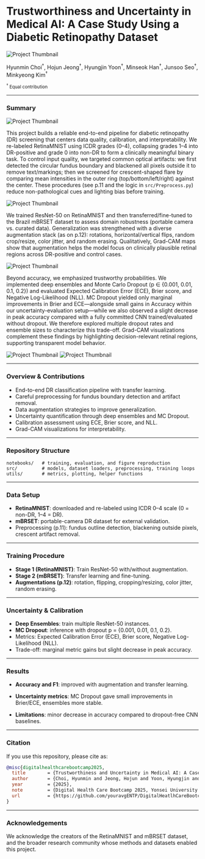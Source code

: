# Trustworthiness and Uncertainty in Medical AI: A Case Study Using a Diabetic Retinopathy Dataset

![Project Thumbnail](figures/01Thumbnail.png)

Hyunmin Choi<sup>†</sup>, Hojun Jeong<sup>†</sup>, Hyungjin Yoon<sup>†</sup>, Minseok Han<sup>†</sup>, Junsoo Seo<sup>†</sup>, Minkyeong Kim<sup>†</sup>

<sub><sup>†</sup> Equal contribution</sub>
 
---

### Summary

![Project Thumbnail](figures/03Workflow.png)

This project builds a reliable end-to-end pipeline for diabetic retinopathy (DR) screening that centers data quality, calibration, and interpretability. We re-labeled RetinaMNIST using ICDR grades (0–4), collapsing grades 1–4 into DR-positive and grade 0 into non-DR to form a clinically meaningful binary task. To control input quality, we targeted common optical artifacts: we first detected the circular fundus boundary and blackened all pixels outside it to remove text/markings; then we screened for crescent-shaped flare by comparing mean intensities in the outer ring (top/bottom/left/right) against the center. These procedures (see p.11 and the logic in `src/Preprocess.py`) reduce non-pathological cues and lighting bias before training.

![Project Thumbnail](figures/02Data_preprocessing.png)

We trained ResNet-50 on RetinaMNIST and then transferred/fine-tuned to the Brazil mBRSET dataset to assess domain robustness (portable camera vs. curated data). Generalization was strengthened with a diverse augmentation stack (as on p.12): rotations, horizontal/vertical flips, random crop/resize, color jitter, and random erasing. Qualitatively, Grad-CAM maps show that augmentation helps the model focus on clinically plausible retinal regions across DR-positive and control cases.

![Project Thumbnail](figures/12Types_of_Augmentations_used.png)

Beyond accuracy, we emphasized trustworthy probabilities. We implemented deep ensembles and Monte Carlo Dropout (p ∈ {0.001, 0.01, 0.1, 0.2}) and evaluated Expected Calibration Error (ECE), Brier score, and Negative Log-Likelihood (NLL). MC Dropout yielded only marginal improvements in Brier and ECE—alongside small gains in Accuracy within our uncertainty-evaluation setup—while we also observed a slight decrease in peak accuracy compared with a fully committed CNN trained/evaluated without dropout. We therefore explored multiple dropout rates and ensemble sizes to characterize this trade-off. Grad-CAM visualizations complement these findings by highlighting decision-relevant retinal regions, supporting transparent model behavior.

![Project Thumbnail](figures/06Ensemble_outline.png)
![Project Thumbnail](figures/07MC_dropout_outline.png)

---

### Overview & Contributions

* End-to-end DR classification pipeline with transfer learning.
* Careful preprocessing for fundus boundary detection and artifact removal.
* Data augmentation strategies to improve generalization.
* Uncertainty quantification through deep ensembles and MC Dropout.
* Calibration assessment using ECE, Brier score, and NLL.
* Grad-CAM visualizations for interpretability.

---

### Repository Structure

```
notebooks/   # training, evaluation, and figure reproduction
src/         # models, dataset loaders, preprocessing, training loops
utils/       # metrics, plotting, helper functions
```

---

### Data Setup

* **RetinaMNIST**: downloaded and re-labeled using ICDR 0–4 scale (0 = non-DR, 1–4 = DR).
* **mBRSET**: portable-camera DR dataset for external validation.
* Preprocessing (p.11): fundus outline detection, blackening outside pixels, crescent artifact removal.

---

### Training Procedure

* **Stage 1 (RetinaMNIST)**: Train ResNet-50 with/without augmentation.
* **Stage 2 (mBRSET)**: Transfer learning and fine-tuning.
* **Augmentations (p.12)**: rotation, flipping, cropping/resizing, color jitter, random erasing.

---

### Uncertainty & Calibration

* **Deep Ensembles**: train multiple ResNet-50 instances.
* **MC Dropout**: inference with dropout p = {0.001, 0.01, 0.1, 0.2}.
* Metrics: Expected Calibration Error (ECE), Brier score, Negative Log-Likelihood (NLL).
* Trade-off: marginal metric gains but slight decrease in peak accuracy.

---

### Results

* **Accuracy and F1**: improved with augmentation and transfer learning.


* **Uncertainty metrics**: MC Dropout gave small improvements in Brier/ECE, ensembles more stable.
* **Limitations**: minor decrease in accuracy compared to dropout-free CNN baselines.

---

### Citation

If you use this repository, please cite as:

```bibtex
@misc{digitalhealthcarebootcamp2025,
  title        = {Trustworthiness and Uncertainty in Medical AI: A Case Study Using a Diabetic Retinopathy Dataset},
  author       = {Choi, Hyunmin and Jeong, Hojun and Yoon, Hyungjin and Han, Minseok and Seo, Junsoo and Kim, Minkyeong},
  year         = {2025},
  note         = {Digital Health Care Bootcamp 2025, Yonsei University College of Medicine},
  url          = {https://github.com/youravgENTP/DigitalHeatlhCareBootcamp_2025_Winners}
}
```

---

### Acknowledgements

We acknowledge the creators of the RetinaMNIST and mBRSET dataset, and the broader research community whose methods and datasets enabled this project.
